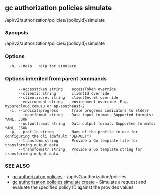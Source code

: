 ## gc authorization policies simulate

/api/v2/authorization/policies/{policyId}/simulate

### Synopsis

/api/v2/authorization/policies/{policyId}/simulate

### Options

```
  -h, --help   help for simulate
```

### Options inherited from parent commands

```
      --accesstoken string    accessToken override
      --clientid string       clientId override
      --clientsecret string   clientSecret override
      --environment string    environment override. E.g. mypurecloud.com.au or ap-southeast-2
  -i, --indicateprogress      Trace progress indicators to stderr
      --inputformat string    Data input format. Supported formats: YAML, JSON
      --outputformat string   Data output format. Supported formats: YAML, JSON
  -p, --profile string        Name of the profile to use for configuring the cli (default "DEFAULT")
      --transform string      Provide a Go template file for transforming output data
      --transformstr string   Provide a Go template string for transforming output data
```

### SEE ALSO

* [gc authorization policies](gc_authorization_policies.html)	 - /api/v2/authorization/policies
* [gc authorization policies simulate create](gc_authorization_policies_simulate_create.html)	 - Simulate a request and evaluate the specified policy ID against the provided values


